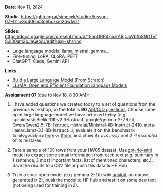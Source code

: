 **Date**: Nov 11, 2024

**Studio**: https://lightning.ai/simecek/studios/lesson-07~01hv3p406bs3pebc3xm2qwtwz1

**Slides**: https://docs.google.com/presentation/d/1NhpORR4EiickA8jOaWbfbSMDTefSJl30qm2bJaQeojU/edit?usp=sharing

* Large language models: llama, mistral, gemma...
* Fine-tuning: LoRA, QLoRA, PEFT
* ChatGPT, Clade, Gemini API


**Links**:

* [Build a Large Language Model (From Scratch)](https://github.com/rasbt/LLMs-from-scratch/tree/main)
* [LLaMA: Open and Efficient Foundation Language Models](https://arxiv.org/pdf/2302.13971)

**Assignment 07** (due to Nov 18, 8:30 AM):

1. I have added questions we created today to a set of questions from the previous workshop, so the total is **90** [A/B/C/D questions](ABCD.csv). Choose some open large language model we have not used today (e.g. speakleash/Bielik-11B-v2.3-Instruct, google/gemma-2-27b-it, Qwen/Qwen2.5-7B-Instruct, mistralai/Ministral-8B-Instruct-2410, meta-llama/Llama-3.1-8B-Instruct...), evaluate it on this benchmark (analogously as [here](01_Talk_to_models.ipynb) or [there](04_ChatGPT_API.ipynb)) and share its *accuracy* and *3-4 examples* of its mistakes.

2. Take a sample of 100 rows from your HW05 dataset. Use [gpt-4o-mini](04_ChatGPT_API.ipynb) model to extract some small information from each text (e.g. summary in 1 sentence, 3 most important facts, list of mentioned characters, etc.). Save the results to a CSV file or push this data to HF Hub. 

3. Train a small open model (e.g. gemma-2-2b) with [unsloth](02_Alpaca_+_Gemma2_9b_Unsloth-Copy1.ipynb) on dataset generated in 2), push the model to HF Hub and test it on some new text (not being used for training in 2).



